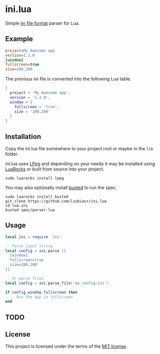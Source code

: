 # ini.lua
Simple [ini file format][3] parser for Lua.

## Example

```ini
project=My Awesome app
version=1.2.0
[window]
fullscreen=true
size=200,200
```

The previous ini file is converted into the following Lua table.

```lua
{
  project = 'My Awesome app',
  version = '1.2.0',
  window = {
    fullscreen = 'true',
    size = '200,200'
  }
}
```

## Installation

Copy the ini.lua file somewhere to your project root or maybe in the ```lib``` folder.

ini.lua uses [LPeg][1] and depending on your needs it may be installed using [LuaRocks][5] or built from source into your project.

```
sudo luarocks install lpeg
```

You may also optionally install [busted][2] to run the spec.
```
sudo luarocks install busted
git clone https://github.com/lzubiaur/ini.lua
cd lua.ini
busted spec/parser.lua
```

## Usage

```lua
local ini = require 'ini'

-- Parse input string
local config = ini.parse [[
  [window]
  fullscreen=true
  size=200,200
]]

-- Or parse files
local config = ini.parse_file('my_config.ini')

if config.window.fullscreen then
  -- Run the app in fullscreen
end
```

## TODO

## License
This project is licensed under the terms of the [MIT license][4].

[1]:http://www.inf.puc-rio.br/~roberto/lpeg/
[2]:http://olivinelabs.com/busted/
[3]:https://en.wikipedia.org/wiki/INI_file
[4]:https://opensource.org/licenses/MIT
[5]:https://luarocks.org/
